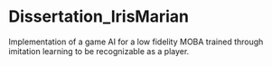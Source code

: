 # Dissertation_IrisMarian
Implementation of a game AI for a low fidelity MOBA trained through imitation learning to be recognizable as a player.
